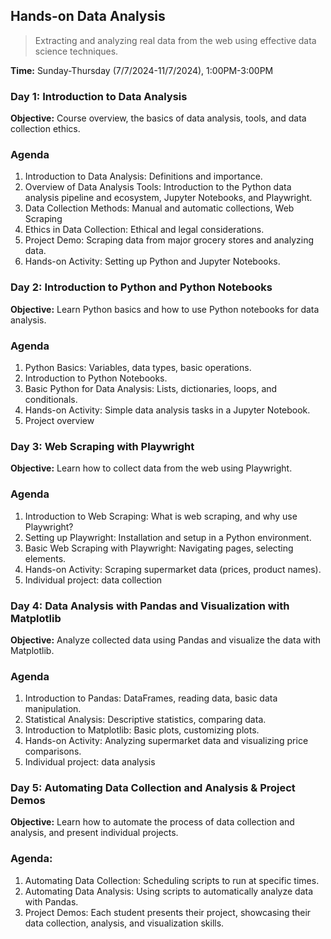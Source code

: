 ## Hands-on Data Analysis
> Extracting and analyzing real data from the web using effective data science techniques.

**Time:** Sunday-Thursday (7/7/2024-11/7/2024), 1:00PM-3:00PM



### Day 1: Introduction to Data Analysis

**Objective:** Course overview, the basics of data analysis, tools, and data collection ethics.

### Agenda
1. Introduction to Data Analysis: Definitions and importance.
2. Overview of Data Analysis Tools: Introduction to the Python data analysis pipeline and ecosystem, Jupyter Notebooks, and Playwright.
3. Data Collection Methods: Manual and automatic collections, Web Scraping
4. Ethics in Data Collection: Ethical and legal considerations.
5. Project Demo: Scraping data from major grocery stores and analyzing data.
6. Hands-on Activity: Setting up Python and Jupyter Notebooks.

### Day 2: Introduction to Python and Python Notebooks

**Objective:** Learn Python basics and how to use Python notebooks for data analysis.

### Agenda
1. Python Basics: Variables, data types, basic operations.
2. Introduction to Python Notebooks.
3. Basic Python for Data Analysis: Lists, dictionaries, loops, and conditionals.
4. Hands-on Activity: Simple data analysis tasks in a Jupyter Notebook.
5. Project overview


### Day 3: Web Scraping with Playwright

**Objective:** Learn how to collect data from the web using Playwright.

### Agenda
1. Introduction to Web Scraping: What is web scraping, and why use Playwright?
2. Setting up Playwright: Installation and setup in a Python environment.
3. Basic Web Scraping with Playwright: Navigating pages, selecting elements.
4. Hands-on Activity: Scraping supermarket data (prices, product names).
5. Individual project: data collection

### Day 4: Data Analysis with Pandas and Visualization with Matplotlib

**Objective:** Analyze collected data using Pandas and visualize the data with Matplotlib.

### Agenda
1. Introduction to Pandas: DataFrames, reading data, basic data manipulation.
2. Statistical Analysis: Descriptive statistics, comparing data.
3. Introduction to Matplotlib: Basic plots, customizing plots.
4. Hands-on Activity: Analyzing supermarket data and visualizing price comparisons.
5. Individual project: data analysis


### Day 5: Automating Data Collection and Analysis &  Project Demos
**Objective:** Learn how to automate the process of data collection and analysis, and present individual projects.

### Agenda:
1. Automating Data Collection: Scheduling scripts to run at specific times.
2. Automating Data Analysis: Using scripts to automatically analyze data with Pandas.
3. Project Demos: Each student presents their project, showcasing their data collection, analysis, and visualization skills.
